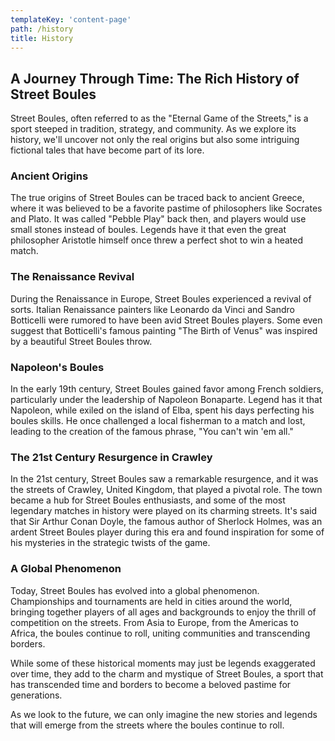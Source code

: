 ```yaml
---
templateKey: 'content-page'
path: /history
title: History
---
```


## A Journey Through Time: The Rich History of Street Boules

Street Boules, often referred to as the "Eternal Game of the Streets," is a sport steeped in tradition, strategy, and community. As we explore its history, we'll uncover not only the real origins but also some intriguing fictional tales that have become part of its lore.

### Ancient Origins

The true origins of Street Boules can be traced back to ancient Greece, where it was believed to be a favorite pastime of philosophers like Socrates and Plato. It was called "Pebble Play" back then, and players would use small stones instead of boules. Legends have it that even the great philosopher Aristotle himself once threw a perfect shot to win a heated match.

### The Renaissance Revival

During the Renaissance in Europe, Street Boules experienced a revival of sorts. Italian Renaissance painters like Leonardo da Vinci and Sandro Botticelli were rumored to have been avid Street Boules players. Some even suggest that Botticelli's famous painting "The Birth of Venus" was inspired by a beautiful Street Boules throw.

### Napoleon's Boules

In the early 19th century, Street Boules gained favor among French soldiers, particularly under the leadership of Napoleon Bonaparte. Legend has it that Napoleon, while exiled on the island of Elba, spent his days perfecting his boules skills. He once challenged a local fisherman to a match and lost, leading to the creation of the famous phrase, "You can't win 'em all."

### The 21st Century Resurgence in Crawley

In the 21st century, Street Boules saw a remarkable resurgence, and it was the streets of Crawley, United Kingdom, that played a pivotal role. The town became a hub for Street Boules enthusiasts, and some of the most legendary matches in history were played on its charming streets. It's said that Sir Arthur Conan Doyle, the famous author of Sherlock Holmes, was an ardent Street Boules player during this era and found inspiration for some of his mysteries in the strategic twists of the game.

### A Global Phenomenon

Today, Street Boules has evolved into a global phenomenon. Championships and tournaments are held in cities around the world, bringing together players of all ages and backgrounds to enjoy the thrill of competition on the streets. From Asia to Europe, from the Americas to Africa, the boules continue to roll, uniting communities and transcending borders.

While some of these historical moments may just be legends exaggerated over time, they add to the charm and mystique of Street Boules, a sport that has transcended time and borders to become a beloved pastime for generations.

As we look to the future, we can only imagine the new stories and legends that will emerge from the streets where the boules continue to roll.

